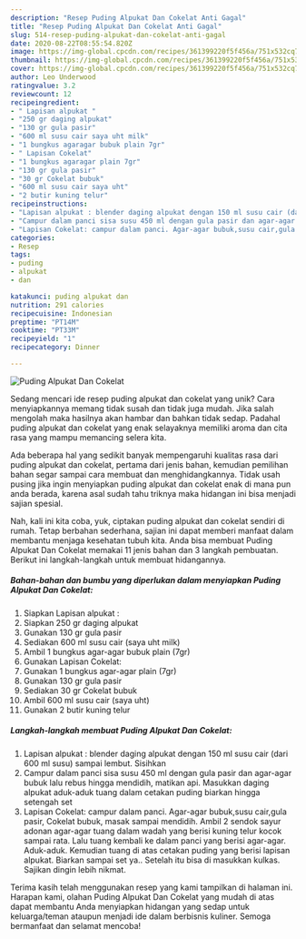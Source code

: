 ```yaml
---
description: "Resep Puding Alpukat Dan Cokelat Anti Gagal"
title: "Resep Puding Alpukat Dan Cokelat Anti Gagal"
slug: 514-resep-puding-alpukat-dan-cokelat-anti-gagal
date: 2020-08-22T08:55:54.820Z
image: https://img-global.cpcdn.com/recipes/361399220f5f456a/751x532cq70/puding-alpukat-dan-cokelat-foto-resep-utama.jpg
thumbnail: https://img-global.cpcdn.com/recipes/361399220f5f456a/751x532cq70/puding-alpukat-dan-cokelat-foto-resep-utama.jpg
cover: https://img-global.cpcdn.com/recipes/361399220f5f456a/751x532cq70/puding-alpukat-dan-cokelat-foto-resep-utama.jpg
author: Leo Underwood
ratingvalue: 3.2
reviewcount: 12
recipeingredient:
- " Lapisan alpukat "
- "250 gr daging alpukat"
- "130 gr gula pasir"
- "600 ml susu cair saya uht milk"
- "1 bungkus agaragar bubuk plain 7gr"
- " Lapisan Cokelat"
- "1 bungkus agaragar plain 7gr"
- "130 gr gula pasir"
- "30 gr Cokelat bubuk"
- "600 ml susu cair saya uht"
- "2 butir kuning telur"
recipeinstructions:
- "Lapisan alpukat : blender daging alpukat dengan 150 ml susu cair (dari 600 ml susu) sampai lembut. Sisihkan"
- "Campur dalam panci sisa susu 450 ml dengan gula pasir dan agar-agar bubuk lalu rebus hingga mendidih, matikan api. Masukkan daging alpukat aduk-aduk tuang dalam cetakan puding biarkan hingga setengah set"
- "Lapisan Cokelat: campur dalam panci. Agar-agar bubuk,susu cair,gula pasir, Cokelat bubuk, masak sampai mendidih. Ambil 2 sendok sayur adonan agar-agar tuang dalam wadah yang berisi kuning telur kocok sampai rata. Lalu tuang kembali ke dalam panci yang berisi agar-agar. Aduk-aduk. Kemudian tuang di atas cetakan puding yang berisi lapisan alpukat. Biarkan sampai set ya.. Setelah itu bisa di masukkan kulkas. Sajikan dingin lebih nikmat."
categories:
- Resep
tags:
- puding
- alpukat
- dan

katakunci: puding alpukat dan 
nutrition: 291 calories
recipecuisine: Indonesian
preptime: "PT14M"
cooktime: "PT33M"
recipeyield: "1"
recipecategory: Dinner

---
```



![Puding Alpukat Dan Cokelat](https://img-global.cpcdn.com/recipes/361399220f5f456a/751x532cq70/puding-alpukat-dan-cokelat-foto-resep-utama.jpg)

Sedang mencari ide resep puding alpukat dan cokelat yang unik? Cara menyiapkannya memang tidak susah dan tidak juga mudah. Jika salah mengolah maka hasilnya akan hambar dan bahkan tidak sedap. Padahal puding alpukat dan cokelat yang enak selayaknya memiliki aroma dan cita rasa yang mampu memancing selera kita.



Ada beberapa hal yang sedikit banyak mempengaruhi kualitas rasa dari puding alpukat dan cokelat, pertama dari jenis bahan, kemudian pemilihan bahan segar sampai cara membuat dan menghidangkannya. Tidak usah pusing jika ingin menyiapkan puding alpukat dan cokelat enak di mana pun anda berada, karena asal sudah tahu triknya maka hidangan ini bisa menjadi sajian spesial.


Nah, kali ini kita coba, yuk, ciptakan puding alpukat dan cokelat sendiri di rumah. Tetap berbahan sederhana, sajian ini dapat memberi manfaat dalam membantu menjaga kesehatan tubuh kita. Anda bisa membuat Puding Alpukat Dan Cokelat memakai 11 jenis bahan dan 3 langkah pembuatan. Berikut ini langkah-langkah untuk membuat hidangannya.

<!--inarticleads1-->

##### Bahan-bahan dan bumbu yang diperlukan dalam menyiapkan Puding Alpukat Dan Cokelat:

1. Siapkan  Lapisan alpukat :
1. Siapkan 250 gr daging alpukat
1. Gunakan 130 gr gula pasir
1. Sediakan 600 ml susu cair (saya uht milk)
1. Ambil 1 bungkus agar-agar bubuk plain (7gr)
1. Gunakan  Lapisan Cokelat:
1. Gunakan 1 bungkus agar-agar plain (7gr)
1. Gunakan 130 gr gula pasir
1. Sediakan 30 gr Cokelat bubuk
1. Ambil 600 ml susu cair (saya uht)
1. Gunakan 2 butir kuning telur




<!--inarticleads2-->

##### Langkah-langkah membuat Puding Alpukat Dan Cokelat:

1. Lapisan alpukat : blender daging alpukat dengan 150 ml susu cair (dari 600 ml susu) sampai lembut. Sisihkan
1. Campur dalam panci sisa susu 450 ml dengan gula pasir dan agar-agar bubuk lalu rebus hingga mendidih, matikan api. Masukkan daging alpukat aduk-aduk tuang dalam cetakan puding biarkan hingga setengah set
1. Lapisan Cokelat: campur dalam panci. Agar-agar bubuk,susu cair,gula pasir, Cokelat bubuk, masak sampai mendidih. Ambil 2 sendok sayur adonan agar-agar tuang dalam wadah yang berisi kuning telur kocok sampai rata. Lalu tuang kembali ke dalam panci yang berisi agar-agar. Aduk-aduk. Kemudian tuang di atas cetakan puding yang berisi lapisan alpukat. Biarkan sampai set ya.. Setelah itu bisa di masukkan kulkas. Sajikan dingin lebih nikmat.




Terima kasih telah menggunakan resep yang kami tampilkan di halaman ini. Harapan kami, olahan Puding Alpukat Dan Cokelat yang mudah di atas dapat membantu Anda menyiapkan hidangan yang sedap untuk keluarga/teman ataupun menjadi ide dalam berbisnis kuliner. Semoga bermanfaat dan selamat mencoba!
